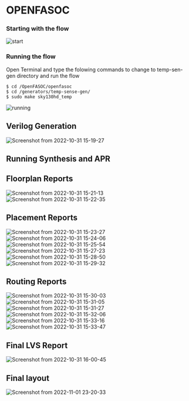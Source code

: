 # OPENFASOC
### Starting with the flow

![start](https://user-images.githubusercontent.com/62790565/199306202-85d3c727-d569-4177-a499-423793948835.jpeg)

### Running the flow

Open Terminal and type the folowing commands to change to temp-sen-gen directory and run the flow 
```
$ cd /OpenFASOC/openfasoc
$ cd /generators/temp-sense-gen/ 
$ sudo make sky130hd_temp
```

![running](https://user-images.githubusercontent.com/62790565/199307591-0f9f24af-4b9f-4b07-b347-320d9a75bb34.jpeg)

## Verilog Generation
![Screenshot from 2022-10-31 15-19-27](https://user-images.githubusercontent.com/62790565/199308997-61e9690f-bc94-48df-a530-97cd34e2cfb1.png)

## Running Synthesis and APR

## Floorplan Reports

![Screenshot from 2022-10-31 15-21-13](https://user-images.githubusercontent.com/62790565/199309179-27f7235f-5290-476f-9bf7-3e3f01a63de5.png)
![Screenshot from 2022-10-31 15-22-35](https://user-images.githubusercontent.com/62790565/199309198-27c524f9-5c03-48eb-8157-3c27916fcc44.png)

## Placement Reports

![Screenshot from 2022-10-31 15-23-27](https://user-images.githubusercontent.com/62790565/199309749-4b6d0e5c-5392-4195-bf2f-8b4a5ca55ac8.png)
![Screenshot from 2022-10-31 15-24-06](https://user-images.githubusercontent.com/62790565/199309773-c85e5f83-97da-4bc0-9317-fcfe59b53394.png)
![Screenshot from 2022-10-31 15-25-54](https://user-images.githubusercontent.com/62790565/199310005-0d5c8dad-6de8-45f5-bfb8-95d4f95c9c83.png)
![Screenshot from 2022-10-31 15-27-23](https://user-images.githubusercontent.com/62790565/199310026-ec7c2cbe-0ee5-47e2-ab1b-100588721655.png)
![Screenshot from 2022-10-31 15-28-50](https://user-images.githubusercontent.com/62790565/199310058-f6185e7e-8148-469d-bb28-0f138c560a1c.png)
![Screenshot from 2022-10-31 15-29-32](https://user-images.githubusercontent.com/62790565/199310182-db9b8228-8930-47b4-8ded-e0a21e661a5e.png)

## Routing Reports

![Screenshot from 2022-10-31 15-30-03](https://user-images.githubusercontent.com/62790565/199310530-215a56db-4b42-45c0-a3c6-caa00900ce54.png)
![Screenshot from 2022-10-31 15-31-05](https://user-images.githubusercontent.com/62790565/199310625-9e580e57-865a-44f2-85e9-094d7a062689.png)
![Screenshot from 2022-10-31 15-31-27](https://user-images.githubusercontent.com/62790565/199310672-4990908d-7710-4644-af39-0b8e2741bf7e.png)
![Screenshot from 2022-10-31 15-32-06](https://user-images.githubusercontent.com/62790565/199310711-c80171e8-b0ca-43eb-9033-66aa32d602a6.png)
![Screenshot from 2022-10-31 15-33-16](https://user-images.githubusercontent.com/62790565/199310763-aac5c53f-1de9-4f26-8787-0b391e7c9b4b.png)
![Screenshot from 2022-10-31 15-33-47](https://user-images.githubusercontent.com/62790565/199310807-a7d36589-211c-48cb-a749-c1aa6dc58fac.png)

## Final LVS Report

![Screenshot from 2022-10-31 16-00-45](https://user-images.githubusercontent.com/62790565/199311851-de96aad2-5215-4243-89ca-bce5f1a1083a.png)

## Final layout

![Screenshot from 2022-11-01 23-20-33](https://user-images.githubusercontent.com/62790565/199311686-b9e1c890-0786-4e39-ab58-70cc22ef6c16.png)
